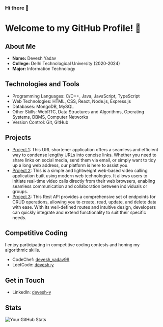 ### Hi there 👋
# Welcome to my GitHub Profile! 👋

## About Me
- **Name:** Devesh Yadav
- **College:** Delhi Technological University (2020-2024)
- **Major:** Information Technology

## Technologies and Tools
- Programming Languages: C/C++, Java, JavaScript, TypeScript
- Web Technologies: HTML, CSS, React, Node.js, Express.js
- Databases: MongoDB, MySQL
- Other Skills: WebRTC, Data Structures and Algorithms, Operating Systems, DBMS, Computer Networks
- Version Control: Git, GitHub

## Projects
- [Project 1](https://github.com/devesh-y/URL-Shortener): This URL shortener application offers a seamless and efficient way to condense lengthy URLs into concise links. Whether you need to share links on social media, send them via email, or simply want to tidy up a long web address, our platform is here to assist you.
- [Project 2](https://github.com/devesh-y/Video-Calling-Application): This is a simple and lightweight web-based video calling application built using modern web technologies. It allows users to initiate real-time video calls directly from their web browsers, enabling seamless communication and collaboration between individuals or groups.
- [Project 3](https://github.com/devesh-y/REST-Api): This Rest API provides a comprehensive set of endpoints for CRUD operations, allowing you to create, read, update, and delete data with ease. With its well-defined routes and intuitive design, developers can quickly integrate and extend functionality to suit their specific needs.

## Competitive Coding
I enjoy participating in competitive coding contests and honing my algorithmic skills.

- CodeChef: [devesh_yadav99](https://www.codechef.com/users/devesh_yadav99)
- LeetCode: [devesh-y](https://leetcode.com/devesh-y)

## Get in Touch
- LinkedIn: [devesh-y](https://www.linkedin.com/in/devesh-y)

## Stats
![Your GitHub Stats](https://github-readme-stats.vercel.app/api?username=devesh-y&show_icons=true&theme=radical)


